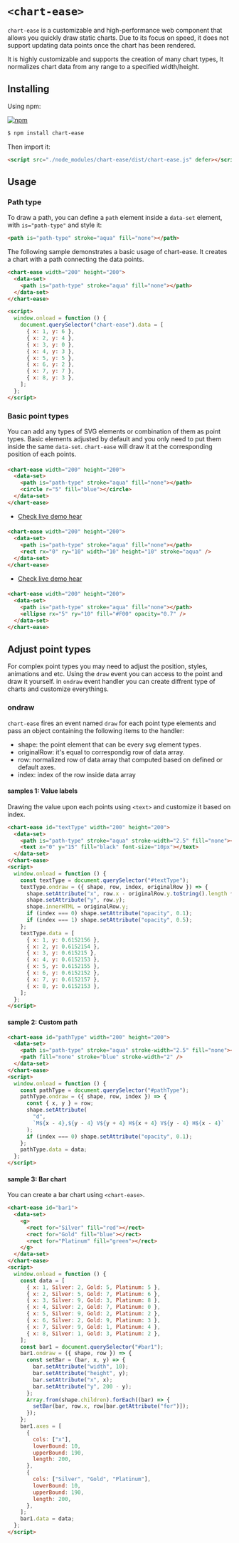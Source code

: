# `<chart-ease>`

`chart-ease` is a customizable and high-performance web component that allows you quickly draw static charts. Due to its focus on speed, it does not support updating data points once the chart has been rendered.

It is highly customizable and supports the creation of many chart types, It normalizes chart data from any range to a specified width/height.

## Installing

Using npm:

[![npm](https://img.shields.io/badge/npm-chart--ease-brightgreen)](https://www.npmjs.com/package/chart-ease/)

```bash
$ npm install chart-ease
```

Then import it:

```html
<script src="./node_modules/chart-ease/dist/chart-ease.js" defer></script>
```

## Usage

### Path type

To draw a path, you can define a `path` element inside a `data-set` element, with `is="path-type"` and style it:

```html
<path is="path-type" stroke="aqua" fill="none"></path>
```

The following sample demonstrates a basic usage of chart-ease. It creates a chart with a path connecting the data points.

```html
<chart-ease width="200" height="200">
  <data-set>
    <path is="path-type" stroke="aqua" fill="none"></path>
  </data-set>
</chart-ease>

<script>
  window.onload = function () {
    document.querySelector("chart-ease").data = [
      { x: 1, y: 6 },
      { x: 2, y: 4 },
      { x: 3, y: 0 },
      { x: 4, y: 3 },
      { x: 5, y: 5 },
      { x: 6, y: 2 },
      { x: 7, y: 7 },
      { x: 8, y: 3 },
    ];
  };
</script>
```

### Basic point types

You can add any types of SVG elements or combination of them as point types. Basic elements adjusted by default and you only need to put them inside the same `data-set`.
`chart-ease` will draw it at the corresponding position of each points.

#### <circle>

```html
<chart-ease width="200" height="200">
  <data-set>
    <path is="path-type" stroke="aqua" fill="none"></path>
    <circle r="5" fill="blue"></circle>
  </data-set>
</chart-ease>
```

- [Check live demo hear](https://htmlpreview.github.io/?https://github.com/n-yousefi/chart-ease/blob/main/samples/pathTypes/simplePath.html)

#### <rect>

```html
<chart-ease width="200" height="200">
  <data-set>
    <path is="path-type" stroke="aqua" fill="none"></path>
    <rect rx="0" ry="10" width="10" height="10" stroke="aqua" />
  </data-set>
</chart-ease>
```

- [Check live demo hear](https://htmlpreview.github.io/?https://github.com/n-yousefi/chart-ease/blob/main/samples/pathTypes/rect.html)

#### <ellipse>

```html
<chart-ease width="200" height="200">
  <data-set>
    <path is="path-type" stroke="aqua" fill="none"></path>
    <ellipse rx="5" ry="10" fill="#F00" opacity="0.7" />
  </data-set>
</chart-ease>
```

## Adjust point types

For complex point types you may need to adjust the position, styles, animations and etc. Using the `draw` event you
can access to the point and draw it yourself. in `ondraw` event handler you can create diffrent type of charts and
customize everythings.

### ondraw

`chart-ease` fires an event named `draw` for each point type elements and pass an object containing the following items to the handler:

- shape: the point element that can be every svg element types.
- originalRow: it's equal to correspondig row of data array.
- row: normalized row of data array that computed based on defined or default axes.
- index: index of the row inside data array

#### samples 1: Value labels

Drawing the value upon each points using `<text>` and customize it based on index.

```html
<chart-ease id="textType" width="200" height="200">
  <data-set>
    <path is="path-type" stroke="aqua" stroke-width="2.5" fill="none"></path>
    <text x="0" y="15" fill="black" font-size="10px"></text>
  </data-set>
</chart-ease>
<script>
  window.onload = function () {
    const textType = document.querySelector("#textType");
    textType.ondraw = ({ shape, row, index, originalRow }) => {
      shape.setAttribute("x", row.x - originalRow.y.toString().length * 2.5);
      shape.setAttribute("y", row.y);
      shape.innerHTML = originalRow.y;
      if (index === 0) shape.setAttribute("opacity", 0.1);
      if (index === 1) shape.setAttribute("opacity", 0.5);
    };
    textType.data = [
      { x: 1, y: 0.6152156 },
      { x: 2, y: 0.6152154 },
      { x: 3, y: 0.615215 },
      { x: 4, y: 0.6152153 },
      { x: 5, y: 0.6152155 },
      { x: 6, y: 0.6152152 },
      { x: 7, y: 0.6152157 },
      { x: 8, y: 0.6152153 },
    ];
  };
</script>
```

#### sample 2: Custom path

```html
<chart-ease id="pathType" width="200" height="200">
  <data-set>
    <path is="path-type" stroke="aqua" stroke-width="2.5" fill="none"></path>
    <path fill="none" stroke="blue" stroke-width="2" />
  </data-set>
</chart-ease>
<script>
  window.onload = function () {
    const pathType = document.querySelector("#pathType");
    pathType.ondraw = ({ shape, row, index }) => {
      const { x, y } = row;
      shape.setAttribute(
        "d",
        `M${x - 4},${y - 4} V${y + 4} H${x + 4} V${y - 4} H${x - 4}`
      );
      if (index === 0) shape.setAttribute("opacity", 0.1);
    };
    pathType.data = data;
  };
</script>
```

#### sample 3: Bar chart

You can create a bar chart using `<chart-ease>`.

```html
<chart-ease id="bar1">
  <data-set>
    <g>
      <rect for="Silver" fill="red"></rect>
      <rect for="Gold" fill="blue"></rect>
      <rect for="Platinum" fill="green"></rect>
    </g>
  </data-set>
</chart-ease>
<script>
  window.onload = function () {
    const data = [
      { x: 1, Silver: 2, Gold: 5, Platinum: 5 },
      { x: 2, Silver: 5, Gold: 7, Platinum: 6 },
      { x: 3, Silver: 9, Gold: 3, Platinum: 8 },
      { x: 4, Silver: 2, Gold: 7, Platinum: 0 },
      { x: 5, Silver: 9, Gold: 2, Platinum: 2 },
      { x: 6, Silver: 2, Gold: 9, Platinum: 3 },
      { x: 7, Silver: 9, Gold: 1, Platinum: 4 },
      { x: 8, Silver: 1, Gold: 3, Platinum: 2 },
    ];
    const bar1 = document.querySelector("#bar1");
    bar1.ondraw = ({ shape, row }) => {
      const setBar = (bar, x, y) => {
        bar.setAttribute("width", 10);
        bar.setAttribute("height", y);
        bar.setAttribute("x", x);
        bar.setAttribute("y", 200 - y);
      };
      Array.from(shape.children).forEach((bar) => {
        setBar(bar, row.x, row[bar.getAttribute("for")]);
      });
    };
    bar1.axes = [
      {
        cols: ["x"],
        lowerBound: 10,
        upperBound: 190,
        length: 200,
      },
      {
        cols: ["Silver", "Gold", "Platinum"],
        lowerBound: 10,
        upperBound: 190,
        length: 200,
      },
    ];
    bar1.data = data;
  };
</script>
```
